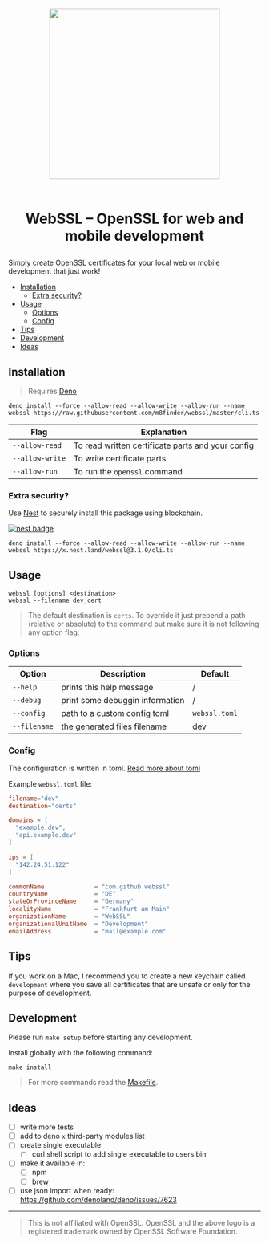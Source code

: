 <h1 align="center">
  <img width="340" src="https://upload.wikimedia.org/wikipedia/commons/a/a1/OpenSSL_logo.png" />
  <br><br><p><b>WebSSL – OpenSSL for web and mobile development</b></p>
</h1>

Simply create [OpenSSL](https://de.wikipedia.org/wiki/OpenSSL) certificates for
your local web or mobile development that just work!

- [Installation](#installation)
  - [Extra security?](#extra-security)
- [Usage](#usage)
  - [Options](#options)
  - [Config](#config)
- [Tips](#tips)
- [Development](#development)
- [Ideas](#ideas)

## Installation

> Requires [Deno](https://deno.land/)

```shell
deno install --force --allow-read --allow-write --allow-run --name webssl https://raw.githubusercontent.com/m8finder/webssl/master/cli.ts
```

| Flag            | Explanation                                       |
| --------------- | ------------------------------------------------- |
| `--allow-read`  | To read written certificate parts and your config |
| `--allow-write` | To write certificate parts                        |
| `--allow-run`   | To run the `openssl` command                      |

### Extra security?

Use [Nest](https://nest.land/) to securely install this package using
blockchain.

[![nest badge](https://nest.land/badge.svg)](https://nest.land/package/webssl)

```
deno install --force --allow-read --allow-write --allow-run --name webssl https://x.nest.land/webssl@3.1.0/cli.ts
```

## Usage

```shell
webssl [options] <destination>
webssl --filename dev_cert
```

> The default destination is `certs`. To override it just prepend a path
> (relative or absolute) to the command but make sure it is not following any
> option flag.

### Options

| Option       | Description                     | Default       |
| ------------ | ------------------------------- | ------------- |
| `--help`     | prints this help message        | /             |
| `--debug`    | print some debuggin information | /             |
| `--config`   | path to a custom config toml    | `webssl.toml` |
| `--filename` | the generated files filename    | dev           |

### Config

The configuration is written in toml.
[Read more about toml](https://github.com/toml-lang/toml)

Example `webssl.toml` file:

```toml
filename="dev"
destination="certs"

domains = [
  "example.dev",
  "api.example.dev"
]

ips = [
  "142.24.51.122"
]

commonName              = "com.github.webssl"
countryName             = "DE"
stateOrProvinceName     = "Germany"
localityName            = "Frankfurt am Main"
organizationName        = "WebSSL"
organizationalUnitName  = "Development"
emailAddress            = "mail@example.com"
```

## Tips

If you work on a Mac, I recommend you to create a new keychain called
`development` where you save all certificates that are unsafe or only for the
purpose of development.

## Development

Please run `make setup` before starting any development.

Install globally with the following command:

```
make install
```

> For more commands read the [Makefile](./Makefile).

## Ideas

- [ ] write more tests
- [ ] add to deno `x` third-party modules list
- [ ] create single executable
  - [ ] curl shell script to add single executable to users bin
- [ ] make it available in:
  - [ ] npm
  - [ ] brew
- [ ] use json import when ready: https://github.com/denoland/deno/issues/7623

---

> This is not affiliated with OpenSSL. OpenSSL and the above logo is a
> registered trademark owned by OpenSSL Software Foundation.
